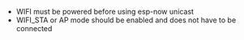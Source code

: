 - WIFI must be powered before using esp-now unicast
- WIFI_STA or AP mode should be enabled and does not have to be connected



